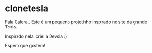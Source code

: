 # clonetesla

Fala Galera.. Este é um pequeno projetinho inspirado no site da grande Tesla.

Inspirado nela, criei a Devsla :) 

Espero que gostem!
